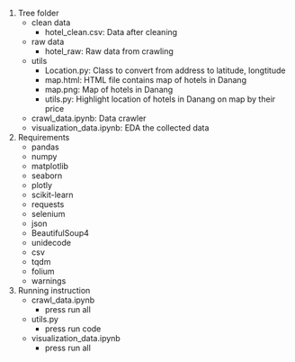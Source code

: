 1. Tree folder
    - clean data
        + hotel_clean.csv: Data after cleaning
    - raw data
        + hotel_raw: Raw data from crawling
    - utils
        + Location.py: Class to convert from address to latitude, longtitude
        + map.html: HTML file contains map of hotels in Danang
        + map.png: Map of hotels in Danang
        + utils.py: Highlight location of hotels in Danang on map by their price
    - crawl_data.ipynb: Data crawler
    - visualization_data.ipynb: EDA the collected data
2. Requirements
    - pandas
    - numpy
    - matplotlib
    - seaborn
    - plotly
    - scikit-learn
    - requests
    - selenium
    - json
    - BeautifulSoup4
    - unidecode
    - csv
    - tqdm
    - folium
    - warnings
3. Running instruction
    - crawl_data.ipynb
        + press run all
    - utils.py
        + press run code
    - visualization_data.ipynb
        + press run all
    